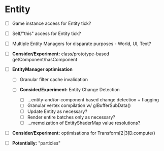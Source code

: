 # Entity

- [ ] Game instance access for Entity tick?

- [ ] Self/"this" access for Entity tick?

- [ ] Multiple Entity Managers for disparate purposes - World, UI, Text?

- [ ] **Consider/Experiment:** class/prototype-based getComponent/hasComponent

- [ ] **EntityManager optimisation**
    - [ ] Granular filter cache invalidation
    
    - [ ] **Consider/Experiment:** Entity Change Detection
        - [ ] ...entity-and/or-component based change detection + flagging
        - [ ] Granular vertex compilation w/ glBufferSubData()
        - [ ] Update Entity as necessary?
        - [ ] Render entire batches only as necessary?
        - [ ] ...memoization of EntityShaderMap value resolutions?

- [ ] **Consider/Experiment:** optimisations for Transform[2|3]D.compute()

- [ ] **Potentially:** "particles"
